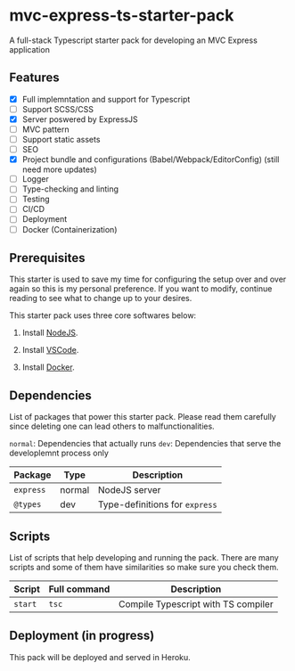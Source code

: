 # mvc-express-ts-starter-pack

A full-stack Typescript starter pack for developing an MVC Express application

## Features

- [X] Full implemntation and support for Typescript
- [ ] Support SCSS/CSS
- [X] Server poswered by ExpressJS
- [ ] MVC pattern
- [ ] Support static assets
- [ ] SEO
- [X] Project bundle and configurations (Babel/Webpack/EditorConfig) (still need more updates)
- [ ] Logger
- [ ] Type-checking and linting
- [ ] Testing
- [ ] CI/CD
- [ ] Deployment
- [ ] Docker (Containerization)

## Prerequisites

This starter is used to save my time for configuring the setup over and over again so this is my personal preference. If you want to modify, continue reading to see what to change up to your desires.

This starter pack uses three core softwares below: 

1. Install [NodeJS](https://nodejs.org/en/).

2. Install [VSCode](https://code.visualstudio.com/).

3. Install [Docker](https://www.docker.com/).

## Dependencies

List of packages that power this starter pack. Please read them carefully since deleting one can lead others to malfunctionalities.

`normal`: Dependencies that actually runs
`dev`: Dependencies that serve the developlemnt process only

| Package| Type | Description |
| --- | --- | --- |
| `express` | normal | NodeJS server  |
| `@types` | dev | Type-definitions for `express` |

## Scripts

List of scripts that help developing and running the pack. There are many scripts and some of them have similarities so make sure you check them.

| Script | Full command | Description |
| --- | --- | --- |
| `start` | `tsc` | Compile Typescript with TS compiler |

## Deployment (in progress)

This pack will be deployed and served in Heroku.
